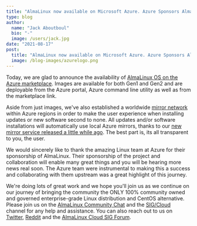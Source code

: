```yaml
---
title: "AlmaLinux now available on Microsoft Azure. Azure Sponsors AlmaLinux!"
type: blog
author:
  name: "Jack Aboutboul"
  bio: "-"
  image: /users/jack.jpg
date: "2021-08-17"
post:
  title: "AlmaLinux now available on Microsoft Azure. Azure Sponsors AlmaLinux!"
  image: /blog-images/azurelogo.png
---
```


Today, we are glad to announce the availability of [AlmaLinux OS on the Azure marketplace](https://azuremarketplace.microsoft.com/en-us/marketplace/apps/almalinux.almalinux-x86_64?tab=Overview). Images are available for both Gen1 and Gen2 and are deployable from the Azure portal, Azure command line utility as well as from the marketplace link.

Aside from just images, we've also established a worldwide [mirror network](https://mirrors.almalinux.org/) within Azure regions in order to make the user experience when installing updates or new software second to none. All updates and/or software installations will automatically use local Azure mirrors, thanks to our [new mirror service released a little while ago](/blog/the-new-and-improved-almalinux-mirror-service/). The best part is, its all transparent to you, the user.

We would sincerely like to thank the amazing Linux team at Azure for their sponsorship of AlmaLinux. Their sponsorship of the project and collaboration will enable many great things and you will be hearing more news real soon. The Azure team were instrumental to making this a success and collaborating with them upstream was a great highlight of this journey.

We're doing lots of great work and we hope you'll join us as we continue on our journey of bringing the community the ONLY 100% community owned and governed enterprise-grade Linux distribution and CentOS alternative. Please join us on the [AlmaLinux Community Chat](https://chat.almalinux.org/) and the [SIG/Cloud](https://chat.almalinux.org/almalinux/channels/sigcloud) channel for any help and assistance. You can also reach out to us on [Twitter](https://twitter.com/almalinux), [Reddit](https://reddit.com/r/AlmaLinux) and the [AlmaLinux Cloud SIG Forum](https://forums.almalinux.org/c/sigs/cloud-sig/10).
